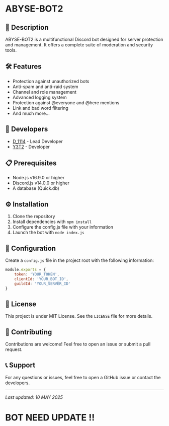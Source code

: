 # ABYSE-BOT2

## 📝 Description
ABYSE-BOT2 is a multifunctional Discord bot designed for server protection and management. It offers a complete suite of moderation and security tools.

## 🛠️ Features
- Protection against unauthorized bots
- Anti-spam and anti-raid system
- Channel and role management
- Advanced logging system
- Protection against @everyone and @here mentions
- Link and bad word filtering
- And much more...

## 👥 Developers
- [D_1114](https://github.com/NahByeBye) - Lead Developer
- [Y3T2](https://github.com/y3t2) - Developer

## 📋 Prerequisites
- Node.js v16.9.0 or higher
- Discord.js v14.0.0 or higher
- A database (Quick.db)

## ⚙️ Installation
1. Clone the repository
2. Install dependencies with `npm install`
3. Configure the config.js file with your information
4. Launch the bot with `node index.js`

## 🔧 Configuration
Create a `config.js` file in the project root with the following information:
```js
module.exports = {
    token: 'YOUR_TOKEN',
    clientId: 'YOUR_BOT_ID',
    guildId: 'YOUR_SERVER_ID'
}
```

## 📜 License
This project is under MIT License. See the `LICENSE` file for more details.

## 🤝 Contributing
Contributions are welcome! Feel free to open an issue or submit a pull request.

## 📞 Support
For any questions or issues, feel free to open a GitHub issue or contact the developers.

---
*Last updated: 10 MAY 2025* 
# BOT NEED UPDATE !!
